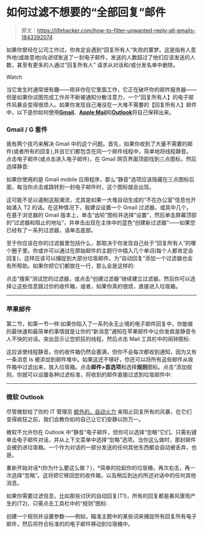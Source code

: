 # 如何过滤不想要的“全部回复”邮件

> 原文：<https://lifehacker.com/how-to-filter-unwanted-reply-all-emails-1843392074>

如果你曾经在公司工作过，你肯定会遇到“回复所有人”失败的噩梦。这是指有人意外地(或故意地)向*途径*发送了一封电子邮件，发送的人数超过了他们应该发送的人数，甚至有更多的人通过“回复所有人” 请求从对话和/或分发名单中删除。

Watch

当它发生时通常很有趣——除非你在它里面工作，它正在破坏你的邮件服务器——但是如果你试图完成工作并不断被通知分散注意力，一个“回复所有人】的电子邮件风暴会变得很烦人。如果你发现自己淹没在一大堆不需要的【回复所有人】邮件中，以下是你如何使用[**Gmail**](#gmail)、[**Apple Mail**](#apple)和[**Outlook**](#outlook)将自己保释出来。

### Gmail / G 套件

我有两个技巧来解决 Gmail 中的这个问题。首先，如果你收到了大量不需要的邮件(或者所有的回复),并且它们都包含在同一个邮件线程中，简单地将线程静音。点击电子邮件(或点击进入电子邮件)，在 Gmail 网页界面顶部找到三点图标，然后选择静音:

如果你使用的是 Gmail mobile 应用程序，那么“静音”选项应该隐藏在三点图标后面，每当你点击或跳转到一封电子邮件时，这个图标就会出现。

这可能不足以遏制这股潮流，尤其是如果一大堆自动生成的“不在办公室”信息也开始涌入 T2 的话。在这种情况下，我建议设置一个 Gmail 过滤器，或其中几个。在基于浏览器的 Gmail 版本上，单击“齿轮”图标并选择“设置”，然后单击屏幕顶部的“过滤器和阻止的地址”，并单击出现在主体中的蓝色“创建新过滤器”——如果您已经有了一系列过滤器，请单击底部。

至于你应该在你的过滤器里包括什么，那取决于你发现自己处于“回复所有人”的哪个圈子里。你或许可以通过在原始邮件的主题行中插入几个单词(每个人都肯定会回复)，这样应该可以捕捉到大部分垃圾邮件。为“自动回复”添加一个过滤器也会有所帮助。如果你把它们都放在一行，那么会是这样的:

点击“搜索”测试您的过滤器，或点击“创建过滤器”继续建立过滤器。然后你可以选择让这些信息跳过你的收件箱，或者，如果你真的很烦，直接进入垃圾箱。

* * *

### 苹果邮件

第二节，和第一节一样:如果你陷入了一系列永无止境的电子邮件回复中，你能做的最快速和最简单的事情就是让你的“新消息”通知在苹果邮件中让你发疯是静音令人不快的对话。突出显示让您抓狂的线程，然后点击 Mail 工具栏中的闹钟图标:

这应该使线程静音。你的收件箱仍然会塞满，但你不会每次都收到通知，因为又有一条消息 Is 被添加到邮件堆中。如果这还不够好，你还可以将所有这些邮件从收件箱中过滤出来，放入垃圾箱。点击**邮件>首选项**和选择**规则**图标。点击“添加规则，你就可以设置各种过滤标准，将收到的邮件直接过滤到垃圾邮件中:

* * *

### **微软 Outlook**

尽管微软给了你的 IT 管理员 [额外的，自动火力](https://www.zdnet.com/article/microsoft-adds-protection-against-reply-all-email-storms-in-office-365/) 来阻止回复所有的风暴，在它们变得疯狂之前，我们会教你如何自己让它们安静以防万一。

微软不允许你在 Outlook 中“静音”电子邮件，但你可以选择“忽略”它们。只需右键单击电子邮件对话，并从上下文菜单中选择“忽略”选项。当你这么做时，那封邮件会被扔进垃圾箱。一个作为对话的一部分发送的任何其他东西都会自动被丢弃，也是。

重新开始对话*(你为什么要这么做？)，*简单的拉起你的垃圾桶，再次右击，再一次选择“忽略”。这将把它移回您的收件箱，以及稍后到达的所述对话中的任何其他消息。

如果你需要过滤信息，比如那些讨厌的自动回复(T1)，所有的回复都是暴风骤雨产生的(T2)，只需点击工具栏中的“规则”图标:

创建一个规则并设置参数——例如，瞄准主题中的某些词来捕捉所有回复所有电子邮件，然后将符合标准的的电子邮件移动到垃圾桶中。